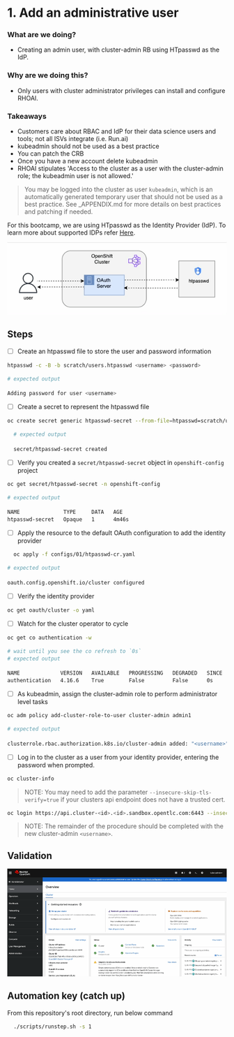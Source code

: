 # 1. Add an administrative user

### What are we doing?

- Creating an admin user, with cluster-admin RB using HTpasswd as the IdP.

### Why are we doing this?

- Only users with cluster administrator privileges can install and configure RHOAI.

### Takeaways

- Customers care about RBAC and IdP for their data science users and tools; not all ISVs integrate (i.e. Run.ai)
- kubeadmin should not be used as a best practice
- You can patch the CRB
- Once you have a new account delete kubeadmin
- RHOAI stipulates 'Access to the cluster as a user with the cluster-admin role; the kubeadmin user is not allowed.'

> You may be logged into the cluster as user `kubeadmin`, which is an automatically generated temporary user that should not be used as a best practice. See \_APPENDIX.md for more details on best practices and patching if needed.

For this bootcamp, we are using HTpasswd as the Identity Provider (IdP). To learn more about supported IDPs refer [Here](https://docs.redhat.com/en/documentation/openshift_container_platform/4.15/html/authentication_and_authorization/understanding-identity-provider#supported-identity-providers).

![](/assets/user-auth.gif)

## Steps

- [ ] Create an htpasswd file to store the user and password information

```sh
htpasswd -c -B -b scratch/users.htpasswd <username> <password>
```

```sh
# expected output

Adding password for user <username>
```

- [ ] Create a secret to represent the htpasswd file

```sh
oc create secret generic htpasswd-secret --from-file=htpasswd=scratch/users.htpasswd -n openshift-config
```

```sh
  # expected output

  secret/htpasswd-secret created
```

- [ ] Verify you created a `secret/htpasswd-secret` object in `openshift-config` project

```sh
oc get secret/htpasswd-secret -n openshift-config
```

```sh
# expected output

NAME              TYPE     DATA   AGE
htpasswd-secret   Opaque   1      4m46s
```

- [ ] Apply the resource to the default OAuth configuration to add the identity provider

```sh
  oc apply -f configs/01/htpasswd-cr.yaml
```

```sh
# expected output

oauth.config.openshift.io/cluster configured
```

- [ ] Verify the identity provider

```sh
oc get oauth/cluster -o yaml
```

- [ ] Watch for the cluster operator to cycle

```sh
oc get co authentication -w
```

```sh
# wait until you see the co refresh to `0s`
# expected output

NAME             VERSION   AVAILABLE   PROGRESSING   DEGRADED   SINCE   MESSAGE
authentication   4.16.6    True        False         False      0s
```

- [ ] As kubeadmin, assign the cluster-admin role to perform administrator level tasks

```sh
oc adm policy add-cluster-role-to-user cluster-admin admin1
```

```sh
# expected output

clusterrole.rbac.authorization.k8s.io/cluster-admin added: "<username>"
```

- [ ] Log in to the cluster as a user from your identity provider, entering the password when prompted.

```sh
oc cluster-info
```

> NOTE: You may need to add the parameter `--insecure-skip-tls-verify=true` if your clusters api endpoint does not have a trusted cert.

```sh
oc login https://api.cluster-<id>.<id>.sandbox.opentlc.com:6443 --insecure-skip-tls-verify=true -u <username> -p <password>
```

> NOTE: The remainder of the procedure should be completed with the new cluster-admin `<username>`.

## Validation

![](/assets/01-validation.gif)

## Automation key (catch up)

From this repository's root directory, run below command

```sh
  ./scripts/runstep.sh -s 1
```

